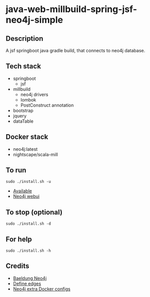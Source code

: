 # java-web-millbuild-spring-jsf-neo4j-simple

## Description
A jsf springboot java gradle build,
that connects to neo4j database.

## Tech stack
- springboot
  - jsf
- millbuild
  - neo4j drivers
  - lombok
  - PostConstruct annotation
- bootstrap
- jquery
- dataTable

## Docker stack
- neo4j:latest
- nightscape/scala-mill

## To run
`sudo ./install.sh -u`
- [Available](http://localhost)
- [Neo4j webui](http://localhost)

## To stop (optional)
`sudo ./install.sh -d`

## For help
`sudo ./install.sh -h`

## Credits
- [Baeldung Neo4j](https://www.baeldung.com/java-neo4j)
- [Define edges](https://spring.io/guides/gs/accessing-data-neo4j/)
- [Neo4j extra Docker configs](https://paras301.medium.com/initialize-a-neo4j-docker-container-using-cypher-scripts-f4a5ded9ff52)
